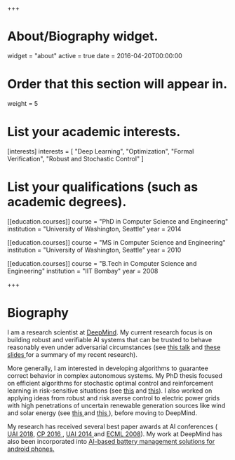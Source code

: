 +++
# About/Biography widget.
widget = "about"
active = true
date = 2016-04-20T00:00:00

# Order that this section will appear in.
weight = 5

# List your academic interests.
[interests]
  interests = [
    "Deep Learning",
    "Optimization",
    "Formal Verification",
    "Robust and Stochastic Control"
  ]

# List your qualifications (such as academic degrees).
[[education.courses]]
  course = "PhD in Computer Science and Engineering"
  institution = "University of Washington, Seattle"
  year = 2014

[[education.courses]]
  course = "MS in Computer Science and Engineering"
  institution = "University of Washington, Seattle"
  year = 2010

[[education.courses]]
  course = "B.Tech in Computer Science and Engineering"
  institution = "IIT Bombay"
  year = 2008
 
+++

# Biography

I am a research scientist at <a href="https://deepmind.com"> DeepMind</a>. My current research focus is on building robust and verifiable AI systems that can be trusted to behave reasonably even under adversarial circumstances (see <a href="https://simons.berkeley.edu/talks/krishnamurthy-dvijotham-5-3-18"> this talk</a> and <a href="https://drive.google.com/file/d/1SV9e5JtAltiz3lhtcov1Np8rmk_gyoX_/view?usp=sharing"> these slides </a> for a summary of my recent research).

More generally, I am interested in developing algorithms to guarantee correct behavior in complex autonomous systems. My PhD thesis focused on efficient algorithms for stochastic optimal control and reinforcement learning in risk-sensitive situations (see <a href=https://arxiv.org/abs/1202.3715>this</a> and <a href=https://arxiv.org/abs/1406.0554> this</a>). I also worked on applying ideas from robust and risk averse control to electric power grids with high penetrations of uncertain renewable generation sources like wind and solar energy (see <a href="https://ieeexplore.ieee.org/abstract/document/8454506"> this </a> and <a href="https://ieeexplore.ieee.org/document/7962164"> this </a>), before moving to DeepMind.

My research has received several best paper awards at AI conferences (<a href=http://auai.org/uai2018/index.php> UAI 2018</a>, <a href=http://cp2016.a4cp.org/> CP 2016 </a>, <a href=http://auai.org/uai2014/> UAI 2014 </a> and <a href=http://www.ecmlpkdd2008.org/> ECML 2008</a>). My work at DeepMind has also been incorporated into <a href=https://deepmind.com/blog/deepmind-meet-android/> AI-based battery management solutions for android phones.</a>
